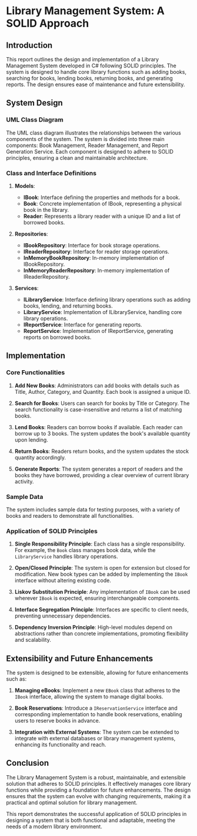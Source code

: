 # Library Management System: A SOLID Approach

## Introduction

This report outlines the design and implementation of a Library Management System developed in C# following SOLID principles. The system is designed to handle core library functions such as adding books, searching for books, lending books, returning books, and generating reports. The design ensures ease of maintenance and future extensibility.

## System Design

### UML Class Diagram

The UML class diagram illustrates the relationships between the various components of the system. The system is divided into three main components: Book Management, Reader Management, and Report Generation Service. Each component is designed to adhere to SOLID principles, ensuring a clean and maintainable architecture.

### Class and Interface Definitions

1. **Models**:
   - **IBook**: Interface defining the properties and methods for a book.
   - **Book**: Concrete implementation of IBook, representing a physical book in the library.
   - **Reader**: Represents a library reader with a unique ID and a list of borrowed books.

2. **Repositories**:
   - **IBookRepository**: Interface for book storage operations.
   - **IReaderRepository**: Interface for reader storage operations.
   - **InMemoryBookRepository**: In-memory implementation of IBookRepository.
   - **InMemoryReaderRepository**: In-memory implementation of IReaderRepository.

3. **Services**:
   - **ILibraryService**: Interface defining library operations such as adding books, lending, and returning books.
   - **LibraryService**: Implementation of ILibraryService, handling core library operations.
   - **IReportService**: Interface for generating reports.
   - **ReportService**: Implementation of IReportService, generating reports on borrowed books.

## Implementation

### Core Functionalities

1. **Add New Books**: Administrators can add books with details such as Title, Author, Category, and Quantity. Each book is assigned a unique ID.

2. **Search for Books**: Users can search for books by Title or Category. The search functionality is case-insensitive and returns a list of matching books.

3. **Lend Books**: Readers can borrow books if available. Each reader can borrow up to 3 books. The system updates the book's available quantity upon lending.

4. **Return Books**: Readers return books, and the system updates the stock quantity accordingly.

5. **Generate Reports**: The system generates a report of readers and the books they have borrowed, providing a clear overview of current library activity.

### Sample Data

The system includes sample data for testing purposes, with a variety of books and readers to demonstrate all functionalities.

### Application of SOLID Principles

1. **Single Responsibility Principle**: Each class has a single responsibility. For example, the `Book` class manages book data, while the `LibraryService` handles library operations.

2. **Open/Closed Principle**: The system is open for extension but closed for modification. New book types can be added by implementing the `IBook` interface without altering existing code.

3. **Liskov Substitution Principle**: Any implementation of `IBook` can be used wherever `IBook` is expected, ensuring interchangeable components.

4. **Interface Segregation Principle**: Interfaces are specific to client needs, preventing unnecessary dependencies.

5. **Dependency Inversion Principle**: High-level modules depend on abstractions rather than concrete implementations, promoting flexibility and scalability.

## Extensibility and Future Enhancements

The system is designed to be extensible, allowing for future enhancements such as:

1. **Managing eBooks**: Implement a new `EBook` class that adheres to the `IBook` interface, allowing the system to manage digital books.

2. **Book Reservations**: Introduce a `IReservationService` interface and corresponding implementation to handle book reservations, enabling users to reserve books in advance.

3. **Integration with External Systems**: The system can be extended to integrate with external databases or library management systems, enhancing its functionality and reach.

## Conclusion

The Library Management System is a robust, maintainable, and extensible solution that adheres to SOLID principles. It effectively manages core library functions while providing a foundation for future enhancements. The design ensures that the system can evolve with changing requirements, making it a practical and optimal solution for library management.

This report demonstrates the successful application of SOLID principles in designing a system that is both functional and adaptable, meeting the needs of a modern library environment.